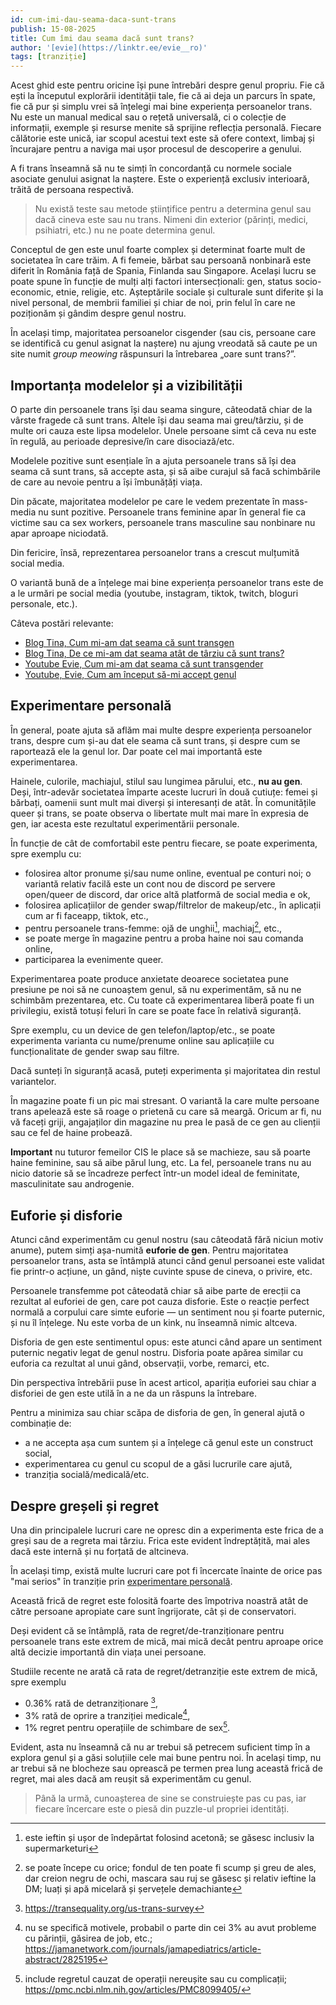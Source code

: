 ```yaml
---
id: cum-imi-dau-seama-daca-sunt-trans
publish: 15-08-2025
title: Cum îmi dau seama dacă sunt trans?
author: '[evie](https://linktr.ee/evie__ro)'
tags: [tranziție]
---
```


Acest ghid este pentru oricine își pune întrebări despre genul propriu. Fie că ești la
începutul explorării identității tale, fie că ai deja un parcurs în spate, fie că pur și
simplu vrei să înțelegi mai bine experiența persoanelor trans. Nu este un manual medical
sau o rețetă universală, ci o colecție de informații, exemple și resurse menite să
sprijine reflecția personală. Fiecare călătorie este unică, iar scopul acestui text este
să ofere context, limbaj și încurajare pentru a naviga mai ușor procesul de descoperire a
genului.

A fi trans înseamnă să nu te simți în concordanță cu normele sociale asociate genului
asignat la naștere. Este o experiență exclusiv interioară, trăită de persoana respectivă.

> Nu există teste sau metode științifice pentru a determina genul sau dacă cineva este
> sau nu trans. Nimeni din exterior (părinți, medici, psihiatri, etc.) nu ne poate determina
> genul.

Conceptul de gen este unul foarte complex și determinat foarte mult de societatea în care
trăim. A fi femeie, bărbat sau persoană nonbinară este diferit în România față de Spania,
Finlanda sau Singapore. Același lucru se poate spune în funcție de mulți alți factori
intersecționali: gen, status socio-economic, etnie, religie, etc. Așteptările sociale și
culturale sunt diferite și la nivel personal, de membrii familiei și chiar de noi, prin
felul în care ne poziționăm și gândim despre genul nostru.

În același timp, majoritatea persoanelor cisgender (sau cis, persoane care se identifică
cu genul asignat la naștere) nu ajung vreodată să caute pe un site numit *group meowing*
răspunsuri la întrebarea „oare sunt trans?”.

## Importanța modelelor și a vizibilității

O parte din persoanele trans își dau seama singure, câteodată chiar de la vârste fragede
că sunt trans. Altele își dau seama mai greu/târziu, și de multe ori cauza este lipsa
modelelor. Unele persoane simt că ceva nu este în regulă, au perioade depresive/în care
disociază/etc.

Modelele pozitive sunt esențiale în a ajuta persoanele trans să își dea seama că sunt
trans, să accepte asta, și să aibe curajul să facă schimbările de care au nevoie pentru
a își îmbunățăți viața.

Din păcate, majoritatea modelelor pe care le vedem prezentate în mass-media nu sunt
pozitive. Persoanele trans feminine apar în general fie ca victime sau ca sex workers,
persoanele trans masculine sau nonbinare nu apar aproape niciodată.

Din fericire, însă, reprezentarea persoanelor trans a crescut mulțumită social media.

O variantă bună de a înțelege mai bine experiența persoanelor trans este de a le urmări
pe social media (youtube, instagram, tiktok, twitch, bloguri personale, etc.).

Câteva postări relevante:

- [Blog Tina, Cum mi-am dat seama că sunt transgen](https://tinatranslucida.blog/2024/02/06/cum-mi-am-dat-seama-ca-sunt-transgen/)
- [Blog Tina, De ce mi-am dat seama atât de târziu că sunt trans?](https://tinatranslucida.blog/2024/02/22/de-ce-mi-am-dat-seama-atat-de-tarziu-ca-sunt-trans/)
- [Youtube Evie, Cum mi-am dat seama că sunt transgender](https://www.youtube.com/watch?v=XUFDcG5z1ew)
- [Youtube, Evie, Cum am început să-mi accept genul](https://www.youtube.com/watch?v=n-kWVD7QpyQ)

## Experimentare personală

În general, poate ajuta să aflăm mai multe despre experiența persoanelor trans, despre cum
și-au dat ele seama că sunt trans, și despre cum se raportează ele la genul lor. Dar poate
cel mai importantă este experimentarea.

Hainele, culorile, machiajul, stilul sau lungimea părului, etc., **nu au gen**. Deși,
într-adevăr societatea împarte aceste lucruri în două cutiuțe: femei și bărbați, oamenii
sunt mult mai diverși și interesanți de atât. În comunitățile queer și trans, se poate
observa o libertate mult mai mare în expresia de gen, iar acesta este rezultatul
experimentării personale.

În funcție de cât de comfortabil este pentru fiecare, se poate experimenta, spre exemplu
cu:

- folosirea altor pronume și/sau nume online, eventual pe conturi noi; o variantă relativ
  facilă este un cont nou de discord pe servere open/queer de discord, dar orice altă
  platformă de social media e ok,
- folosirea aplicațiilor de gender swap/filtrelor de makeup/etc., în aplicații cum ar fi
  faceapp, tiktok, etc.,
- pentru persoanele trans-femme: ojă de unghii[^1], machiaj[^2], etc.,
- se poate merge în magazine pentru a proba haine noi sau comanda online,
- participarea la evenimente queer.

Experimentarea poate produce anxietate deoarece societatea pune presiune pe noi să ne
cunoaștem genul, să nu experimentăm, să nu ne schimbăm prezentarea, etc. Cu toate că
experimentarea liberă poate fi un privilegiu, există totuși feluri în care se poate face
în relativă siguranță.

Spre exemplu, cu un device de gen telefon/laptop/etc., se poate experimenta varianta cu
nume/prenume online sau aplicațiile cu funcționalitate de gender swap sau filtre.

Dacă sunteți în siguranță acasă, puteți experimenta și majoritatea din restul
variantelor.

În magazine poate fi un pic mai stresant. O variantă la care multe persoane trans
apelează este să roage o prietenă cu care să meargă. Oricum ar fi, nu vă faceți griji,
angajaților din magazine nu prea le pasă de ce gen au clienții sau ce fel de haine
probează.

**Important** nu tuturor femeilor CIS le place să se machieze, sau să poarte haine
feminine, sau să aibe părul lung, etc. La fel, persoanele trans nu au nicio datorie să
se încadreze perfect într-un model ideal de feminitate, masculinitate sau androgenie.

## Euforie și disforie

Atunci când experimentăm cu genul nostru (sau câteodată fără niciun motiv anume), putem
simți așa-numită **euforie de gen**. Pentru majoritatea persoanelor trans, asta se
întâmplă atunci când genul persoanei este validat fie printr-o acțiune, un gând, niște
cuvinte spuse de cineva, o privire, etc.

Persoanele transfemme pot câteodată chiar să aibe parte de erecții ca rezultat al
euforiei de gen, care pot cauza disforie. Este o reacție perfect normală a corpului care
simte euforie — un sentiment nou și foarte puternic, și nu îl înțelege. Nu este vorba
de un kink, nu înseamnă nimic altceva.

Disforia de gen este sentimentul opus: este atunci când apare un sentiment puternic
negativ legat de genul nostru. Disforia poate apărea similar cu euforia ca rezultat al
unui gând, observații, vorbe, remarci, etc.

Din perspectiva întrebării puse în acest articol, apariția euforiei sau chiar a disforiei
de gen este utilă în a ne da un răspuns la întrebare.

Pentru a minimiza sau chiar scăpa de disforia de gen, în general ajută o combinație de:

- a ne accepta așa cum suntem și a înțelege că genul este un construct social,
- experimentarea cu genul cu scopul de a găsi lucrurile care ajută,
- tranziția socială/medicală/etc.

## Despre greșeli și regret

Una din principalele lucruri care ne opresc din a experimenta este frica de a greși sau
de a regreta mai târziu. Frica este evident îndreptățită, mai ales dacă este internă și
nu forțată de altcineva.

În același timp, există multe lucruri care pot fi încercate înainte de orice pas "mai
serios" în tranziție prin [experimentare personală](#experimentare-personală).

Această frică de regret este folosită foarte des împotriva noastră atât de către persoane
apropiate care sunt îngrijorate, cât și de conservatori.

Deși evident că se întâmplă, rata de regret/de-tranziționare pentru persoanele trans este
extrem de mică, mai mică decât pentru aproape orice altă decizie importantă din viața unei
persoane.

Studiile recente ne arată că rata de regret/detranziție este extrem de mică, spre exemplu

- 0.36% rată de detranziționare [^3],
- 3% rată de oprire a tranziției medicale[^4],
- 1% regret pentru operațiile de schimbare de sex[^5].

Evident, asta nu înseamnă că nu ar trebui să petrecem suficient timp în a explora genul
și a găsi soluțiile cele mai bune pentru noi. În același timp, nu ar trebui să ne
blocheze sau oprească pe termen prea lung această frică de regret, mai ales dacă
am reușit să experimentăm cu genul.

> Până la urmă, cunoașterea de sine se construiește pas cu pas, iar fiecare încercare este
> o piesă din puzzle-ul propriei identități.

[^1]: este ieftin și ușor de îndepărtat folosind acetonă; se găsesc inclusiv la
  supermarketuri

[^2]: se poate începe cu orice; fondul de ten poate fi scump și greu de ales, dar
  creion negru de ochi, mascara sau ruj se găsesc și relativ ieftine la DM; luați și
  apă micelară și șervețele demachiante

[^3]: https://transequality.org/us-trans-survey

[^4]: nu se specifică motivele, probabil o parte din cei 3% au avut probleme cu părinții, găsirea de job, etc.; https://jamanetwork.com/journals/jamapediatrics/article-abstract/2825195

[^5]: include regretul cauzat de operații nereușite sau cu complicații; https://pmc.ncbi.nlm.nih.gov/articles/PMC8099405/
